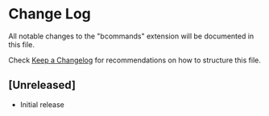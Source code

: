 # Change Log

All notable changes to the "bcommands" extension will be documented in this file.

Check [Keep a Changelog](http://keepachangelog.com/) for recommendations on how to structure this file.

## [Unreleased]

- Initial release